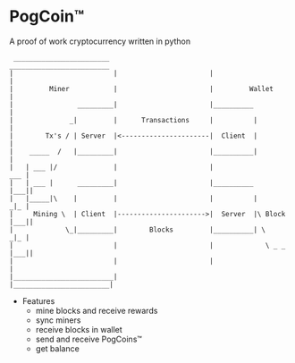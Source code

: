 # PogCoin™

A proof of work cryptocurrency written in python

```
 ________________________                         _________________________
|                         |                       |                        |
|         Miner           |                       |         Wallet         |
|                _________|                       |__________              |
|              _|         |      Transactions     |          |             |
|        Tx's / | Server  |<----------------------|  Client  |             |
|    _____  /   |_________|                       |__________|             |
|   | ___ |/              |                       |                    ___ |   
|   | ___ |      _________|                       |__________         |___||   
|   |_____|\    |         |                       |          |         _|_ |                 
|     Mining \  | Client  |---------------------->|  Server  |\ Block |___||        
|             \_|_________|        Blocks         |__________| \       _|_ |     
|                         |                       |             \ _ _ |___||       
|                         |                       |                        |
|_________________________|                       |________________________|
```
- Features
  - mine blocks and receive rewards
  - sync miners
  - receive blocks in wallet
  - send and receive PogCoins™
  - get balance
  
